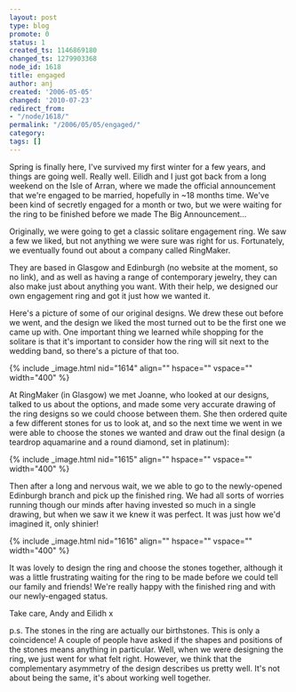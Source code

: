 ```yaml
---
layout: post
type: blog
promote: 0
status: 1
created_ts: 1146869180
changed_ts: 1279903368
node_id: 1618
title: engaged
author: anj
created: '2006-05-05'
changed: '2010-07-23'
redirect_from:
- "/node/1618/"
permalink: "/2006/05/05/engaged/"
category: 
tags: []
---
```

Spring is finally here, I've survived my first winter for a few years, and things are going well.  Really well.  Eilidh and I just got back from a long weekend on the Isle of Arran, where we made the official announcement that we're engaged to be married, hopefully in ~18 months time.  We've been kind of secretly engaged for a month or two, but we were waiting for the ring to be finished before we made The Big Announcement...
<!--break-->
Originally, we were going to get a classic solitare engagement ring.  We saw a few we liked, but not anything we were sure was right for us.  Fortunately, we eventually found out about a company called RingMaker.

They are based in Glasgow and Edinburgh (no website at the moment, so no link), and as well as having a range of contemporary jewelry, they can also make just about anything you want. With their help, we designed our own engagement ring and got it just how we wanted it.

Here's a picture of some of our original designs.  We drew these out before we went, and the design we liked the most turned out to be the first one we came up with.  One important thing we learned while shopping for the solitare is that it's important to consider how the ring will sit next to the wedding band, so there's a picture of that too.

{% include _image.html nid="1614" align="" hspace="" vspace="" width="400" %}

At RingMaker (in Glasgow) we met Joanne, who looked at our designs, talked to us about the options, and made some very accurate drawing of the ring designs so we could choose between them.  She then ordered quite a few different stones for us to look at, and so the next time we went in we were able to choose the stones we wanted and draw out the final design (a teardrop aquamarine and a round diamond, set in platinum):

{% include _image.html nid="1615" align="" hspace="" vspace="" width="400" %}

Then after a long and nervous wait, we we able to go to the newly-opened Edinburgh branch and pick up the finished ring.  We had all sorts of worries running though our minds after having invested so much in a single drawing, but when we saw it we knew it was perfect.  It was just how we'd imagined it, only shinier!

{% include _image.html nid="1616" align="" hspace="" vspace="" width="400" %}

It was lovely to design the ring and choose the stones together, although it was a little frustrating waiting for the ring to be made before we could tell our family and friends!  We're really happy with the finished ring and with our newly-engaged status.

Take care,
Andy and Eilidh x

p.s. The stones in the ring are actually our birthstones.  This is only a coincidence! A couple of people have asked if the shapes and positions of the stones means anything in particular.  Well, when we were designing the ring, we just went for what felt right.  However, we think that the complementary asymmetry of the design describes us pretty well.  It's not about being the same, it's about working well together.
